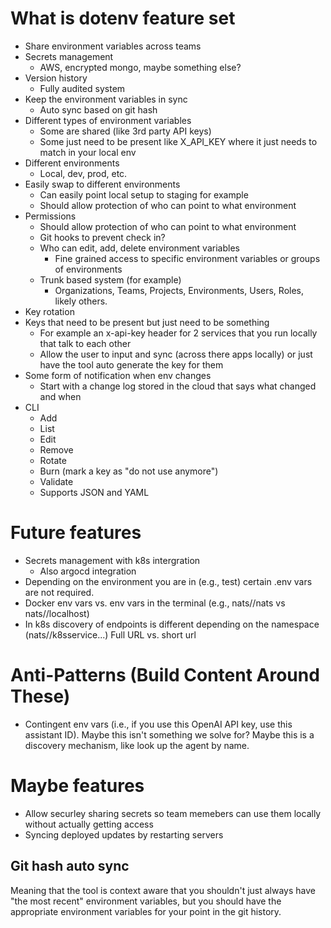 # What is dotenv feature set

- Share environment variables across teams
- Secrets management
  - AWS, encrypted mongo, maybe something else?
- Version history
  - Fully audited system
- Keep the environment variables in sync
  - Auto sync based on git hash
- Different types of environment variables
  - Some are shared (like 3rd party API keys)
  - Some just need to be present like X_API_KEY where it just needs to match in your local env
- Different environments
  - Local, dev, prod, etc.
- Easily swap to different environments
  - Can easily point local setup to staging for example
  - Should allow protection of who can point to what environment
- Permissions
  - Should allow protection of who can point to what environment
  - Git hooks to prevent check in?
  - Who can edit, add, delete environment variables
    - Fine grained access to specific environment variables or groups of environments
  - Trunk based system (for example)
    - Organizations, Teams, Projects, Environments, Users, Roles, likely others.
- Key rotation
- Keys that need to be present but just need to be something
  - For example an x-api-key header for 2 services that you run locally that talk to each other
  - Allow the user to input and sync (across there apps locally) or just have the tool auto generate the key for them
- Some form of notification when env changes
  - Start with a change log stored in the cloud that says what changed and when
- CLI
  - Add
  - List
  - Edit
  - Remove
  - Rotate
  - Burn (mark a key as "do not use anymore")
  - Validate
  - Supports JSON and YAML

# Future features

- Secrets management with k8s intergration
  - Also argocd integration
- Depending on the environment you are in (e.g., test) certain .env vars are not
  required.
- Docker env vars vs. env vars in the terminal (e.g., nats//nats vs
  nats//localhost)
- In k8s discovery of endpoints is different depending on the namespace
  (nats//k8sservice...) Full URL vs. short url

# Anti-Patterns (Build Content Around These)
- Contingent env vars (i.e., if you use this OpenAI API key, use this assistant
  ID). Maybe this isn't something we solve for? Maybe this is a discovery
  mechanism, like look up the agent by name.

# Maybe features

- Allow securley sharing secrets so team memebers can use them locally without actually getting access
- Syncing deployed updates by restarting servers

## Git hash auto sync

Meaning that the tool is context aware that you shouldn't just always have "the most recent" environment variables, but you should have the appropriate environment variables for your point in the git history.
